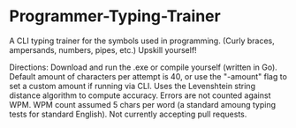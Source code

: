 # Programmer-Typing-Trainer
A CLI typing trainer for the symbols used in programming. (Curly braces, ampersands, numbers, pipes, etc.) Upskill yourself!

Directions: Download and run the .exe or compile yourself (written in Go). Default amount of characters per attempt is 40, or use the "-amount" flag to set a custom amount if running via CLI. Uses the Levenshtein string distance algorithm to compute accuracy. Errors are not counted against WPM. WPM count assumed 5 chars per word (a standard amoung typing tests for standard English). Not currently accepting pull requests.
